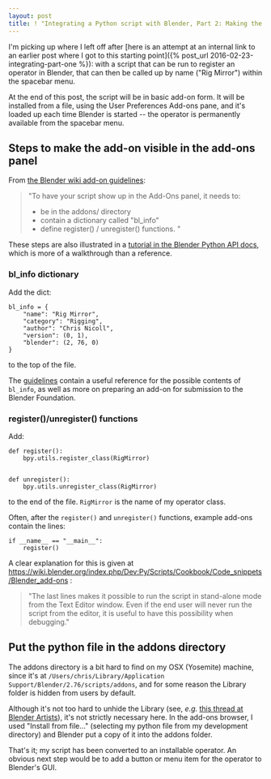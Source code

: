 ```yaml
---
layout: post
title: ! "Integrating a Python script with Blender, Part 2: Making the operator script into an add-on"
---
```


I'm picking up where I left off after [here is an attempt at an internal link to an earlier post where I got to this starting point]({% post_url 2016-02-23-integrating-part-one %}): with a script that can be run to register an operator in Blender, that can then be called up by name ("Rig Mirror") within the spacebar menu.

At the end of this post, the script will be in basic add-on form.
It will be installed from a file, using the User Preferences Add-ons pane, and it's loaded up each time Blender is started -- the operator is permanently available from the spacebar menu.

## Steps to make the add-on visible in the add-ons panel

From
[the Blender wiki add-on guidelines](https://wiki.blender.org/index.php/Dev:Py/Scripts/Guidelines/Addons):

>"To have your script show up in the Add-Ons panel, it needs to:
>
>    * be in the addons/ directory
>    * contain a dictionary called "bl_info"
>    * define register() / unregister() functions. "

These steps are also illustrated in a [tutorial in the Blender Python API docs](https://www.blender.org/api/blender_python_api_current/info_tutorial_addon.html), which is more of a walkthrough than a reference.

### bl_info dictionary

Add the dict:

```
bl_info = {
    "name": "Rig Mirror",
    "category": "Rigging",
    "author": "Chris Nicoll",
    "version": (0, 1),
    "blender": (2, 76, 0)
}
```

to the top of the file.

The [guidelines](https://wiki.blender.org/index.php/Dev:Py/Scripts/Guidelines/Addons) contain a useful reference for the possible contents of `bl_info`, as well as more on preparing an add-on for submission to the Blender Foundation.


### register()/unregister() functions

Add:

```
def register():
    bpy.utils.register_class(RigMirror)


def unregister():
    bpy.utils.unregister_class(RigMirror)
```
to the end of the file. `RigMirror` is the name of my operator class.

Often, after the `register()` and `unregister()` functions, example add-ons contain the lines:

```
if __name__ == "__main__":
    register()
```

A clear explanation for this is given at  https://wiki.blender.org/index.php/Dev:Py/Scripts/Cookbook/Code_snippets/Blender_add-ons :

> "The last lines makes it possible to run the script in stand-alone mode from the Text Editor window. Even if the end user will never run the script from the editor, it is useful to have this possibility when debugging."

## Put the python file in the addons directory

The addons directory is a bit hard to find on my OSX (Yosemite) machine, since it's at `/Users/chris/Library/Application Support/Blender/2.76/scripts/addons`, and for some reason the Library folder is hidden from users by default.

Although it's not too hard to unhide the Library (see, *e.g.* [this thread at Blender Artists](http://blenderartists.org/forum/showthread.php?331685-Adding-Addons-To-Mac)), it's not strictly necessary here. In the add-ons browser, I used "Install from file..." (selecting my python file from my development directory) and Blender put a copy of it into the addons folder.

That's it; my script has been converted to an installable operator. An obvious next step would be to add a button or menu item for the operator to Blender's GUI.

